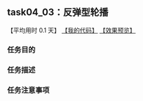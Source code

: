 ## task04_03：反弹型轮播

【平均用时 0.1 天】
[【我的代码】](https://github.com/wangsiyuan233/MyDemo/blob/master/task04/03/task04_03.html)
[【效果预览】](https://wangsiyuan233.cn/MyDemo/task04/03/task04_03.html)

### 任务目的


### 任务描述


### 任务注意事项











